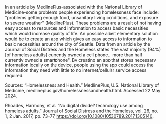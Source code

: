 In an article by MedlinePlus-associated with the National Library of Medicine-some problems people experiencing homelessness face include: "problems getting enough food, unsanitary living conditions, and exposure to severe weather" (MedlinePlus). These problems are a result of not having easy access to resources and information to access basic necessities which would increase quality of life. An possible albeit elementary solution would be to create an app which gives an easy access to information to basic necessities around the city of Seattle. Data from an article by the Journal of Social Distress and the Homeless states "the vast majority (94%) [of homeless adults] currently owned a cell phone... more than half currently owned a smartphone". By creating an app that stores necessary information locally on the device, people using the app could access the information they need with little to no internet/cellular service access required.

Sources:
“Homelessness and Health.” MedlinePlus, U.S. National Library of Medicine, medlineplus.gov/homelessnessandhealth.html. Accessed 22 May 2024. <br/>

Rhoades, Harmony, et al. “No digital divide? technology use among homeless adults.” Journal of Social Distress and the Homeless, vol. 26, no. 1, 2 Jan. 2017, pp. 73–77, https://doi.org/10.1080/10530789.2017.1305140. <br/>